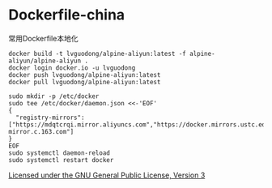 # Dockerfile-china

常用Dockerfile本地化

~~~
docker build -t lvguodong/alpine-aliyun:latest -f alpine-aliyun/alpine-aliyun .
docker login docker.io -u lvguodong
docker push lvguodong/alpine-aliyun:latest
docker pull lvguodong/alpine-aliyun:latest
~~~

~~~
sudo mkdir -p /etc/docker
sudo tee /etc/docker/daemon.json <<-'EOF'
{
  "registry-mirrors": ["https://mdqtcrqi.mirror.aliyuncs.com","https://docker.mirrors.ustc.edu.cn/","https://mirror.ccs.tencentyun.com","https://mirror.baidubce.com","https://hub-mirror.c.163.com"]
}
EOF
sudo systemctl daemon-reload
sudo systemctl restart docker
~~~

 [Licensed under the GNU General Public License, Version 3](http://www.gnu.org/licenses/gpl-3.0.html) 
